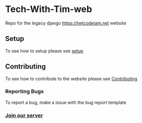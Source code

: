 # Tech-With-Tim-web
Repo for the legacy django https://twtcodejam.net website

## Setup
To see how to setup please see [setup](SETUP.md)

## Contributing

To see how to contribute to the website please see [Contributing](CONTRIBUTE.md)

### Reporting Bugs
To report a bug, make a issue with the bug report template

### [Join our server](https://discord.gg/twt)

